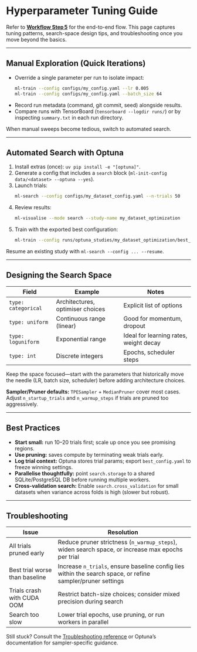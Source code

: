 # Hyperparameter Tuning Guide

Refer to **[Workflow Step 5](../workflow.md#step-5-hyperparameter-search-optional-before-full-cv)** for the end-to-end flow. This page captures tuning patterns, search-space design tips, and troubleshooting once you move beyond the basics.

---

## Manual Exploration (Quick Iterations)

- Override a single parameter per run to isolate impact:
  ```bash
  ml-train --config configs/my_config.yaml --lr 0.005
  ml-train --config configs/my_config.yaml --batch_size 64
  ```
- Record run metadata (command, git commit, seed) alongside results.
- Compare runs with TensorBoard (`tensorboard --logdir runs/`) or by inspecting `summary.txt` in each run directory.

When manual sweeps become tedious, switch to automated search.

---

## Automated Search with Optuna

1. Install extras (once): `uv pip install -e "[optuna]"`.
2. Generate a config that includes a `search` block (`ml-init-config data/<dataset> --optuna --yes`).
3. Launch trials:
   ```bash
   ml-search --config configs/my_dataset_config.yaml --n-trials 50
   ```
4. Review results:
   ```bash
   ml-visualise --mode search --study-name my_dataset_optimization
   ```
5. Train with the exported best configuration:
   ```bash
   ml-train --config runs/optuna_studies/my_dataset_optimization/best_config.yaml
   ```

Resume an existing study with `ml-search --config ... --resume`.

---

## Designing the Search Space

| Field | Example | Notes |
| --- | --- | --- |
| `type: categorical` | Architectures, optimiser choices | Explicit list of options |
| `type: uniform` | Continuous range (linear) | Good for momentum, dropout |
| `type: loguniform` | Exponential range | Ideal for learning rates, weight decay |
| `type: int` | Discrete integers | Epochs, scheduler steps |

Keep the space focused—start with the parameters that historically move the needle (LR, batch size, scheduler) before adding architecture choices.

**Sampler/Pruner defaults:** `TPESampler` + `MedianPruner` cover most cases. Adjust `n_startup_trials` and `n_warmup_steps` if trials are pruned too aggressively.

---

## Best Practices

- **Start small:** run 10–20 trials first; scale up once you see promising regions.
- **Use pruning:** saves compute by terminating weak trials early.
- **Log trial context:** Optuna stores trial params; export `best_config.yaml` to freeze winning settings.
- **Parallelise thoughtfully:** point `search.storage` to a shared SQLite/PostgreSQL DB before running multiple workers.
- **Cross-validation search:** Enable `search.cross_validation` for small datasets when variance across folds is high (slower but robust).

---

## Troubleshooting

| Issue | Resolution |
| --- | --- |
| All trials pruned early | Reduce pruner strictness (`n_warmup_steps`), widen search space, or increase max epochs per trial |
| Best trial worse than baseline | Increase `n_trials`, ensure baseline config lies within the search space, or refine sampler/pruner settings |
| Trials crash with CUDA OOM | Restrict batch-size choices; consider mixed precision during search |
| Search too slow | Lower trial epochs, use pruning, or run workers in parallel |

Still stuck? Consult the [Troubleshooting reference](../reference/troubleshooting.md) or Optuna’s documentation for sampler-specific guidance.
